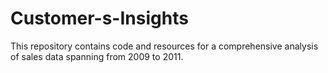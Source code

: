 # Customer-s-Insights
This repository contains code and resources for a comprehensive analysis of sales data spanning from 2009 to 2011. 
